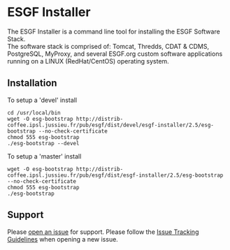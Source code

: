 # ESGF Installer
The ESGF Installer is a command line tool for installing the ESGF Software Stack.  
The software stack is comprised of: Tomcat, Thredds, CDAT & CDMS, PostgreSQL, MyProxy, and several ESGF.org custom software applications running on a LINUX (RedHat/CentOS) operating system.

## Installation
To setup a 'devel' install 
 
    cd /usr/local/bin
    wget -O esg-bootstrap http://distrib-coffee.ipsl.jussieu.fr/pub/esgf/dist/devel/esgf-installer/2.5/esg-bootstrap --no-check-certificate  
    chmod 555 esg-bootstrap  
    ./esg-bootstrap --devel   
 
To setup a 'master' install  
 
    wget -O esg-bootstrap http://distrib-coffee.ipsl.jussieu.fr/pub/esgf/dist/esgf-installer/2.5/esg-bootstrap --no-check-certificate  
    chmod 555 esg-bootstrap  
    ./esg-bootstrap    

## Support

Please [open an issue](https://github.com/ESGF/esgf-installer/issues/new) for support.
Please follow the [Issue Tracking Guidelines](https://github.com/ESGF/esgf-installer/wiki/ESGF-Installer-Issue-Tracking-Guidelines) when opening a new issue.
